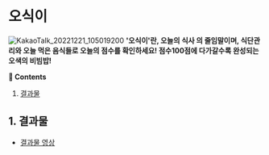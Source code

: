 # 오식이
![KakaoTalk_20221221_105019200](https://user-images.githubusercontent.com/79188587/208801837-5e203098-dad7-4f2f-ac4f-e7ad95e020a0.jpg)
**'오식이'란, 오늘의 식사 의 줄임말이며, 식단관리와 오늘 먹은 음식들로 오늘의 점수를 확인하세요! 점수100점에 다가갈수록 완성되는 오색의 비빔밥!**

**:book: Contents**
1. [결과물](#1-결과물)


## 1. 결과물
* [결과물 영상](https://youtu.be/otNpfSYTe8Y)
